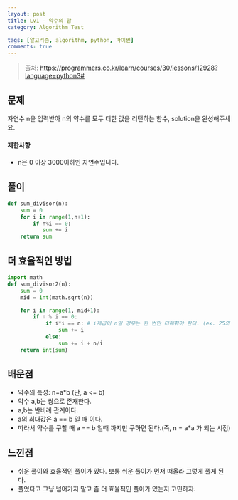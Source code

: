 ```yaml
---
layout: post
title: Lv1 - 약수의 합
category: Algorithm Test

tags: [알고리즘, algorithm, python, 파이썬]
comments: true
---
```

> 출처: https://programmers.co.kr/learn/courses/30/lessons/12928?language=python3#

## 문제
자연수 n을 입력받아 n의 약수를 모두 더한 값을 리턴하는 함수, solution을 완성해주세요.

#### 제한사항
- n은 0 이상 3000이하인 자연수입니다.

## 풀이
```python
def sum_divisor(n):
    sum = 0
    for i in range(1,n+1):
        if n%i == 0:
           sum += i
    return sum
```

## 더 효율적인 방법
```python
import math
def sum_divisor2(n):
    sum = 0
    mid = int(math.sqrt(n))

    for i in range(1, mid+1):
        if n % i == 0:
            if i*i == n: # i제곱이 n일 경우는 한 번만 더해줘야 한다. (ex. 25의 약수: 1, 5 ,25)
                sum += i
            else:
                sum += i + n/i
    return int(sum)

```

## 배운점
- 약수의 특성: n=a*b (단, a <= b) 
- 약수 a,b는 쌍으로 존재한다. 
- a,b는 반비례 관계이다.
- a의 최대값은 a == b 일 때 이다.
- 따라서 약수를 구할 때 a == b 일때 까지만 구하면 된다.(즉, n = a*a 가 되는 시점)

## 느낀점
- 쉬운 풀이와 효율적인 풀이가 있다. 보통 쉬운 풀이가 먼저 떠올라 그렇게 풀게 된다.
- 풀었다고 그냥 넘어가지 말고 좀 더 효율적인 풀이가 있는지 고민하자.
